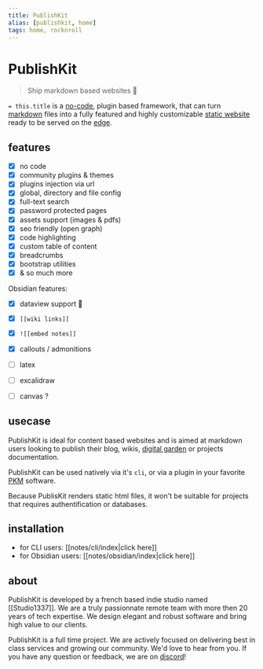 ```yaml
---
title: PublishKit
alias: [publishkit, home]
tags: home, rocknroll
---
```

# PublishKit

> Ship markdown based websites 🚀

`= this.title` is a [no-code](https://en.wikipedia.org/wiki/No-code_development_platform), plugin based framework, that can turn [markdown](https://en.wikipedia.org/wiki/Markdown) files into a fully featured and highly customizable [static website](https://en.wikipedia.org/wiki/Static_web_page) ready to be served on the [edge](https://en.wikipedia.org/wiki/Edge_computing).


## features

- [x] no code
- [x] community plugins & themes
- [x] plugins injection via url
- [x] global, directory and file config
- [x] full-text search
- [x] password protected pages
- [x] assets support (images & pdfs)
- [x] seo friendly (open graph)
- [x] code highlighting
- [x] custom table of content
- [x] breadcrumbs
- [x] bootstrap utilities
- [x] & so much more

Obsidian features: 

- [x] dataview support 🥳
- [x] `[[wiki links]]`
- [x] `![[embed notes]]`
- [x] callouts / admonitions
- [ ] latex
- [ ] excalidraw
- [ ] canvas ?


## usecase

PublishKit is ideal for content based websites and is aimed at markdown users looking to publish their blog, wikis, [digital garden](https://github.com/MaggieAppleton/digital-gardeners) or projects documentation.

PublishKit can be used natively via it's `cli`, or via a plugin in your favorite [PKM](https://en.wikipedia.org/wiki/Personal_knowledge_management) software.

Because PublisKit renders static html files, it won't be suitable for projects that requires authentification or databases.

## installation

- for CLI users: [[notes/cli/index|click here]]
- for Obsidian users: [[notes/obsidian/index|click here]]


## about

PublishKit is developed by a french based indie studio named [[Studio1337]]. We are a truly passionnate remote team with more then 20 years of tech expertise. We  design elegant and robust software and bring high value to our clients.

PublishKit is a full time project. We are actively focused on delivering best in class services and growing our community. We'd love to hear from you. If you have any question or feedback, we are on [discord](https://discord.gg/XMgVPajeT9)!

